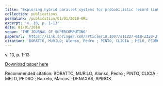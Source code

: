 ```yaml
---
title: "Exploring hybrid parallel systems for probabilistic record linkage"
collection: publications
permalink: /publication/01/01/2018-URL
excerpt: 'v. 10, p. 1-13'
date: 01/01/2018
venue: 'THE JOURNAL OF SUPERCOMPUTING'
paperurl: 'https://link.springer.com/article/10.1007/s11227-018-2328-3'
citation: 'BORATTO, MURILO; Alonso, Pedro ; PINTO, CLICIA ; MELO, PEDRO ; Barreto, Marcos ; DENAXAS, SPIROS'
---
```

v. 10, p. 1-13

[Download paper here](https://link.springer.com/article/10.1007/s11227-018-2328-3)

Recommended citation: BORATTO, MURILO; Alonso, Pedro ; PINTO, CLICIA ; MELO, PEDRO ; Barreto, Marcos ; DENAXAS, SPIROS